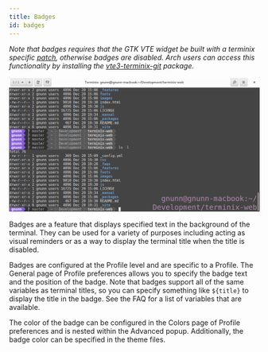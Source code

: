 ```yaml
---
title: Badges
id: badges
---
```

*Note that badges requires that the GTK VTE widget be built with a terminix specific [patch](https://github.com/gnunn1/terminix/blob/master/experimental/vte/alternate-screen.patch), otherwise badges are disabled. Arch users can access this functionality by installing the [vte3-terminix-git](https://aur.archlinux.org/packages/vte3-terminix-git) package.*

![](images/manual/badges.png)

Badges are a feature that displays specified text in the background of the terminal. They can be used for a variety of purposes including acting as visual reminders or as a way to display the terminal title when the title is disabled. 

Badges are configured at the Profile level and are specific to a Profile. The General page of Profile preferences allows you to specify the badge text and the position of the badge. Note that badges support all of the same variables as terminal titles, so you can specify something like ```${title}``` to display the title in the badge. See the FAQ for a list of variables that are available.

The color of the badge can be configured in the Colors page of Profile preferences and is nested within the Advanced popup. Additionally, the badge color can be specified in the theme files.